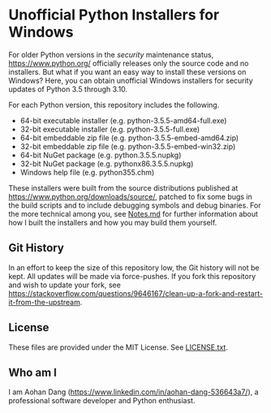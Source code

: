 # Unofficial Python Installers for Windows

For older Python versions in the *security* maintenance status, https://www.python.org/ officially releases only the source code and no installers. But what if you want an easy way to install these versions on Windows? Here, you can obtain unofficial Windows installers for security updates of Python 3.5 through 3.10.

For each Python version, this repository includes the following.

- 64-bit executable installer (e.g. python-3.5.5-amd64-full.exe)
- 32-bit executable installer (e.g. python-3.5.5-full.exe)
- 64-bit embeddable zip file (e.g. python-3.5.5-embed-amd64.zip)
- 32-bit embeddable zip file (e.g. python-3.5.5-embed-win32.zip)
- 64-bit NuGet package (e.g. python.3.5.5.nupkg)
- 32-bit NuGet package (e.g. pythonx86.3.5.5.nupkg)
- Windows help file (e.g. python355.chm)

These installers were built from the source distributions published at https://www.python.org/downloads/source/, patched to fix some bugs in the build scripts and to include debugging symbols and debug binaries. For the more technical among you, see [Notes.md](Notes.md) for further information about how I built the installers and how you may build them yourself.

## Git History

In an effort to keep the size of this repository low, the Git history will not be kept. All updates will be made via force-pushes. If you fork this repository and wish to update your fork, see https://stackoverflow.com/questions/9646167/clean-up-a-fork-and-restart-it-from-the-upstream.

## License

These files are provided under the MIT License. See [LICENSE.txt](LICENSE.txt).

## Who am I

I am Aohan Dang (https://www.linkedin.com/in/aohan-dang-536643a7/), a professional software developer and Python enthusiast.
